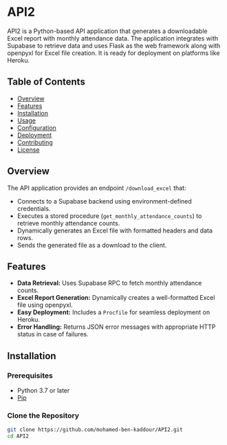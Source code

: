 # API2

API2 is a Python-based API application that generates a downloadable Excel report with monthly attendance data. The application integrates with Supabase to retrieve data and uses Flask as the web framework along with openpyxl for Excel file creation. It is ready for deployment on platforms like Heroku.

## Table of Contents

- [Overview](#overview)
- [Features](#features)
- [Installation](#installation)
- [Usage](#usage)
- [Configuration](#configuration)
- [Deployment](#deployment)
- [Contributing](#contributing)
- [License](#license)

## Overview

The API application provides an endpoint `/download_excel` that:
- Connects to a Supabase backend using environment-defined credentials.
- Executes a stored procedure (`get_monthly_attendance_counts`) to retrieve monthly attendance counts.
- Dynamically generates an Excel file with formatted headers and data rows.
- Sends the generated file as a download to the client.

## Features

- **Data Retrieval:** Uses Supabase RPC to fetch monthly attendance counts.
- **Excel Report Generation:** Dynamically creates a well-formatted Excel file using openpyxl.
- **Easy Deployment:** Includes a `Procfile` for seamless deployment on Heroku.
- **Error Handling:** Returns JSON error messages with appropriate HTTP status in case of failures.

## Installation

### Prerequisites

- Python 3.7 or later
- [Pip](https://pip.pypa.io/en/stable/installation/)

### Clone the Repository

```bash
git clone https://github.com/mohamed-ben-kaddour/API2.git
cd API2
